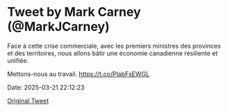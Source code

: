 # Tweet by Mark Carney (@MarkJCarney)

Face à cette crise commerciale, avec les premiers ministres des provinces et des territoires,  nous allons bâtir une économie canadienne résiliente et unifiée.

Mettons-nous au travail. https://t.co/PlabFsEWGL

Date: 2025-03-21 22:12:23

[Original Tweet](https://x.com/MarkJCarney/status/1903208091321077823)
